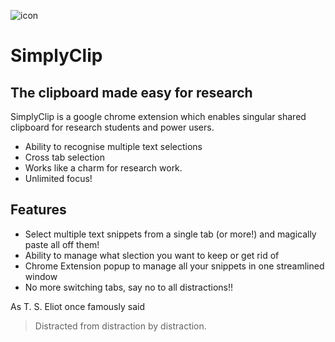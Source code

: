 
![icon](https://github.com/lalit10/SimplyClip/blob/main/images/paper-clip_32.png)
# SimplyClip
##  The clipboard made easy for research

<placeholder builds>
<placeholder doi>
<placeholder tests>


SimplyClip is a google chrome extension which enables singular shared clipboard for research students and power users.

- Ability to recognise multiple text selections
- Cross tab selection
- Works like a charm for research work.
- Unlimited focus!

## Features

- Select multiple text snippets from a single tab (or more!) and magically paste all off them!
- Ability to manage what slection you want to keep or get rid of
- Chrome Extension popup to manage all your snippets in one streamlined window
- No more switching tabs, say no to all distractions!!

 
As T. S. Eliot once famously said

> Distracted from distraction by distraction.
